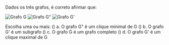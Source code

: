 Dados os três grafos, é correto afirmar que:

![Grafo G](../imgs/aula3-5.png)
![Grafo G"](../imgs/aula3-6.png)
![Grafo G'](../imgs/aula3-7.png)

Escolha uma ou mais:
() a. O grafo G" é um clique minimal de G
() b. O grafo G' é um subgrafo
() c. O grafo G é um grafo completo
() d. O grafo G' é um clique maximal de G
